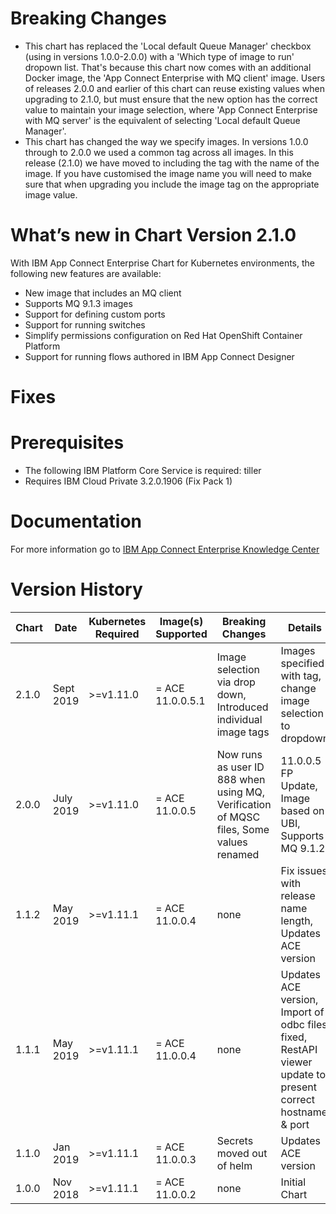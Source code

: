 # Breaking Changes

* This chart has replaced the 'Local default Queue Manager' checkbox (using in versions 1.0.0-2.0.0) with a 'Which type of image to run' dropown list. That's because this chart now comes with an additional Docker image, the 'App Connect Enterprise with MQ client' image. Users of releases 2.0.0 and earlier of this chart can reuse existing values when upgrading to 2.1.0, but must ensure that the new option has the correct value to maintain your image selection, where 'App Connect Enterprise with MQ server' is the equivalent of selecting 'Local default Queue Manager'.
* This chart has changed the way we specify images. In versions 1.0.0 through to 2.0.0 we used a common tag across all images. In this release (2.1.0) we have moved to including the tag with the name of the image. If you have customised the image name you will need to make sure that when upgrading you include the image tag on the appropriate image value.

# What’s new in Chart Version 2.1.0

With IBM App Connect Enterprise Chart for Kubernetes environments, the following new features
are available:

* New image that includes an MQ client
* Supports MQ 9.1.3 images
* Support for defining custom ports
* Support for running switches
* Simplify permissions configuration on Red Hat OpenShift Container Platform
* Support for running flows authored in IBM App Connect Designer

# Fixes

# Prerequisites

* The following IBM Platform Core Service is required: tiller
* Requires IBM Cloud Private 3.2.0.1906 (Fix Pack 1)

# Documentation

For more information go to [IBM App Connect Enterprise Knowledge Center](https://ibm.biz/ACEContainerDocs)


# Version History

| Chart | Date | Kubernetes Required | Image(s) Supported | Breaking Changes | Details |
| ----- | ----| ------------------- | ------------------ | ---------------- | ------- |
| 2.1.0 | Sept 2019 | >=v1.11.0 | = ACE 11.0.0.5.1 | Image selection via drop down, Introduced individual image tags | Images specified with tag, change image selection to dropdown | New image includes MQ client, Supports MQ 9.1.3, Support for configuring Switch ports, Support for configuring custom ports |
| 2.0.0 | July 2019 | >=v1.11.0 | = ACE 11.0.0.5 | Now runs as user ID 888 when using MQ, Verification of MQSC files, Some values renamed | 11.0.0.5 FP Update, Image based on UBI, Supports MQ 9.1.2 |
| 1.1.2 | May 2019 | >=v1.11.1 | = ACE 11.0.0.4 | none  | Fix issues with release name length, Updates ACE version |
| 1.1.1 | May 2019 | >=v1.11.1 | = ACE 11.0.0.4  | none | Updates ACE version, Import of odbc files fixed, RestAPI viewer update to present correct hostname & port |
| 1.1.0 | Jan 2019 | >=v1.11.1 | = ACE 11.0.0.3 | Secrets moved out of helm  | Updates ACE version |
| 1.0.0 | Nov 2018 | >=v1.11.1 | = ACE 11.0.0.2 | none |  Initial Chart |
